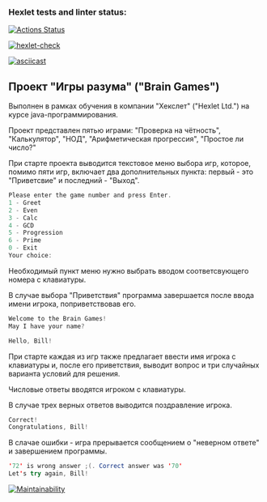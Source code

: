 ### Hexlet tests and linter status:
[![Actions Status](https://github.com/Karma7869/java-project-61/actions/workflows/hexlet-check.yml/badge.svg)](https://github.com/Karma7869/java-project-61/actions)

[![hexlet-check](https://github.com/Karma7869/java-project-61/actions/workflows/hexlet-check.yml/badge.svg)](https://github.com/Karma7869/java-project-61/actions/workflows/hexlet-check.yml)

[![asciicast](https://asciinema.org/a/DWX3y5rEgWX2qJmYTrLrf6B0y.svg)](https://asciinema.org/a/DWX3y5rEgWX2qJmYTrLrf6B0y)

## Проект "Игры разума" ("Brain Games")
Выполнен в рамках обучения в компании "Хекслет" ("Hexlet Ltd.") на курсе java-программирования.

Проект представлен пятью играми: "Проверка на чётность", "Калькулятор", "НОД", "Арифметическая прогрессия", "Простое ли число?"

При старте проекта выводится текстовое меню выбора игр, которое, помимо пяти игр, включает два дополнительных пункта: первый - это "Приветсвие" и последний - "Выход".
```java
Please enter the game number and press Enter.
1 - Greet
2 - Even
3 - Calc
4 - GCD
5 - Progression
6 - Prime
0 - Exit
Your choice:
```
Необходимый пункт меню нужно выбрать вводом соответсвующего номера с клавиатуры.

В случае выбора "Приветствия" программа завершается после ввода имени игрока, поприветствовав его.
```java
Welcome to the Brain Games!
May I have your name?

Hello, Bill!
```
При старте каждая из игр также предлагает ввести имя игрока с клавиатуры и, после его приветствия, выводит вопрос и три случайных варианта условий для решения.

Числовые ответы вводятся игроком с клавиатуры.

В случае трех верных ответов выводится поздравление игрока.
```java
Correct!
Congratulations, Bill! 
```
В слачае ошибки - игра прерывается сообщением о "неверном ответе" и завершением программы.
```java
'72' is wrong answer ;(. Correct answer was '70'
Let's try again, Bill!
```

[![Maintainability](https://api.codeclimate.com/v1/badges/56ac5edd21ee9bb694d6/maintainability)](https://codeclimate.com/github/Karma7869/java-project-61/maintainability)